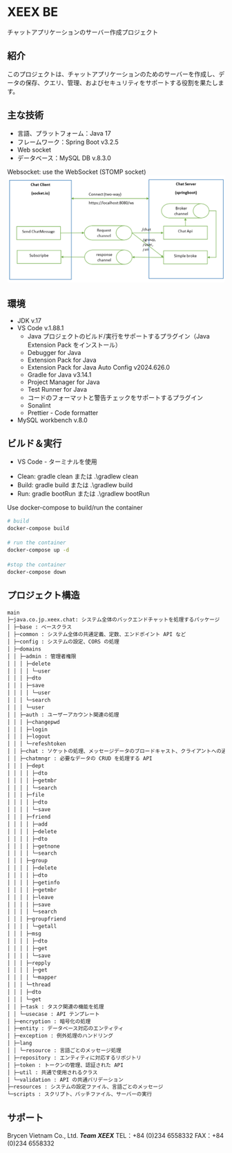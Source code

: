 # XEEX BE

チャットアプリケーションのサーバー作成プロジェクト

## 紹介

このプロジェクトは、チャットアプリケーションのためのサーバーを作成し、データの保存、クエリ、管理、およびセキュリティをサポートする役割を果たします。

## 主な技術

- 言語、プラットフォーム：Java 17
- フレームワーク：Spring Boot v3.2.5
- Web socket
- データベース：MySQL DB v.8.3.0

Websocket: use the WebSocket (STOMP socket)
![alt text](broker.png)

## 環境

- JDK v.17
- VS Code v.1.88.1
  - Java プロジェクトのビルド/実行をサポートするプラグイン（Java Extension Pack をインストール）
  * Debugger for Java
  * Extension Pack for Java
  * Extension Pack for Java Auto Config v2024.626.0
  * Gradle for Java v3.14.1
  * Project Manager for Java
  * Test Runner for Java
  - コードのフォーマットと警告チェックをサポートするプラグイン
  * Sonalint
  * Prettier - Code formatter
- MySQL workbench v.8.0

## ビルド＆実行

- VS Code - ターミナルを使用
* Clean: gradle clean または .\gradlew clean
* Build: gradle build または .\gradlew build
* Run: gradle bootRun または .\gradlew bootRun

Use docker-compose to build/run the container
```bash
# build 
docker-compose build

# run the container
docker-compose up -d

#stop the container
docker-compose down
```

## プロジェクト構造
```bash
main
├─java.co.jp.xeex.chat: システム全体のバックエンドチャットを処理するパッケージ
│ ├─base : ベースクラス
│ ├─common : システム全体の共通定義、定数、エンドポイント API など
│ ├─config : システムの設定、CORS の処理
│ ├─domains  
│ │ ├─admin : 管理者権限
│ │ │ ├─delete
│ │ │ │ └─user
│ │ │ ├─dto
│ │ │ ├─save
│ │ │ │ └─user
│ │ │ └─search
│ │ │ └─user
│ │ ├─auth : ユーザーアカウント関連の処理
│ │ │ ├─changepwd
│ │ │ ├─login
│ │ │ ├─logout
│ │ │ └─refeshtoken
│ │ ├─chat : ソケットの処理、メッセージデータのブロードキャスト、クライアントへの通知
│ │ ├─chatmngr : 必要なデータの CRUD を処理する API
│ │ │ ├─dept
│ │ │ │ ├─dto
│ │ │ │ ├─getmbr
│ │ │ │ └─search
│ │ │ ├─file
│ │ │ │ ├─dto
│ │ │ │ └─save
│ │ │ ├─friend
│ │ │ │ ├─add
│ │ │ │ ├─delete
│ │ │ │ ├─dto
│ │ │ │ ├─getnone
│ │ │ │ └─search
│ │ │ ├─group
│ │ │ │ ├─delete
│ │ │ │ ├─dto
│ │ │ │ ├─getinfo
│ │ │ │ ├─getmbr
│ │ │ │ ├─leave
│ │ │ │ ├─save
│ │ │ │ └─search
│ │ │ ├─groupfriend
│ │ │ │ └─getall
│ │ │ ├─msg
│ │ │ │ ├─dto
│ │ │ │ ├─get
│ │ │ │ └─save
│ │ │ ├─repply
│ │ │ │ ├─get
│ │ │ │ └─mapper
│ │ │ └─thread
│ │ │ ├─dto
│ │ │ └─get
│ │ ├─task : タスク関連の機能を処理
│ │ └─usecase : API テンプレート
│ ├─encryption : 暗号化の処理
│ ├─entity : データベース対応のエンティティ
│ ├─exception : 例外処理のハンドリング
│ ├─lang
│ │ └─resource : 言語ごとのメッセージ処理
│ ├─repository : エンティティに対応するリポジトリ
│ ├─token : トークンの管理、認証された API
│ ├─util : 共通で使用されるクラス
│ └─validation : API の共通バリデーション
├─resources : システムの設定ファイル、言語ごとのメッセージ
└─scripts : スクリプト、バッチファイル、サーバーの実行
```
## サポート

Brycen Vietnam Co., Ltd.
**_Team XEEX_**
TEL：+84 (0)234 6558332
FAX：+84 (0)234 6558332
